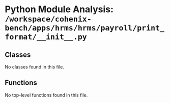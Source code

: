 # Python Module Analysis: `/workspace/cohenix-bench/apps/hrms/hrms/payroll/print_format/__init__.py`

## Classes

No classes found in this file.


## Functions

No top-level functions found in this file.
